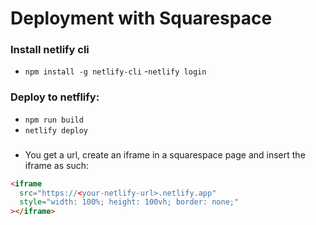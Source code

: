 # Deployment with Squarespace

### Install netlify cli

- `npm install -g netlify-cli` -`netlify login`

### Deploy to netflify:

- `npm run build`
- `netlify deploy`

###

- You get a url, create an iframe in a squarespace page and insert the iframe as such:

```html
<iframe
  src="https://<your-netlify-url>.netlify.app"
  style="width: 100%; height: 100vh; border: none;"
></iframe>
```

